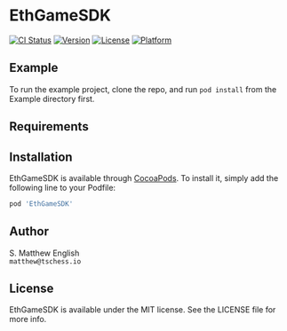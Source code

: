 # EthGameSDK

[![CI Status](https://img.shields.io/travis/s-matthew-english/EthGameSDK.svg?style=flat)](https://travis-ci.org/s-matthew-english/EthGameSDK)
[![Version](https://img.shields.io/cocoapods/v/EthGameSDK.svg?style=flat)](https://cocoapods.org/pods/EthGameSDK)
[![License](https://img.shields.io/cocoapods/l/EthGameSDK.svg?style=flat)](https://cocoapods.org/pods/EthGameSDK)
[![Platform](https://img.shields.io/cocoapods/p/EthGameSDK.svg?style=flat)](https://cocoapods.org/pods/EthGameSDK)

## Example

To run the example project, clone the repo, and run `pod install` from the Example directory first.

## Requirements

## Installation

EthGameSDK is available through [CocoaPods](https://cocoapods.org). To install
it, simply add the following line to your Podfile:

```ruby
pod 'EthGameSDK'
```

## Author

S. Matthew English<br/>
`matthew@tschess.io`

## License

EthGameSDK is available under the MIT license. See the LICENSE file for more info.
